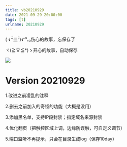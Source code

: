 ```yaml
---
title: vb20210929
date: 2021-09-29 20:00:00
tags: [t]
urlname: 20210929
---
```


( ง ᵒ̌皿ᵒ̌)ง⁼³₌₃伤心的故事，忘保存了

ヾ(≧∇≦*)ゝ开心的故事，自动保存

![](https://cdn.jsdelivr.net/gh/2x-ercha/twikoo-magic@master/image/huaji/huaji76.jpg)

# Version 20210929

1.改进之前凌乱的注释

2.删去之前加入的奇怪的功能（大概是没用）

3.添加黑名单，支持IP段封禁；指定域名来源封禁

4.优化翻页（把触控区域上调，边缘防误触，可自定义调节）

5.端口监听不再提示，只会在目录生成log（保存10day）
